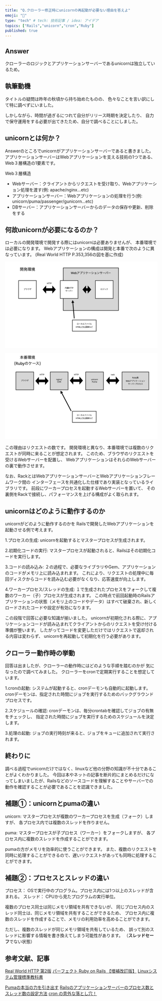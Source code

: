 ```yaml
---
title: "Q.クローラー修正時にunicornの再起動が必要ない理由を答えよ"
emoji: "🤔"
type: "tech" # tech: 技術記事 / idea: アイデア
topics: ["Rails","unicorn","cron","Ruby"]
published: true
---
```


## Answer

クローラーのロジックとアプリケーションサーバーであるunicornは独立しているため。

## 執筆動機

タイトルの疑問は昨年の秋頃から持ち始めたものの、
色々なことを言い訳にして特に調べずにいました。

しかしながら、時間が過ぎるにつれて自分がリリース時期を決定したり、
自力で保守運用をする必要が出てきたため、自分で調べることにしました。

## unicornとは何か？

Answerのところでunicornがアプリケーションサーバーであると書きました。
アプリケーションサーバーはWebアプリケーションを支える技術の1つである、
Web３層構造の1要素です。

Web３層構造

- Webサーバー：クライアントからリクエストを受け取り、Webアプリケーション処理を渡す(例: apache/nginx...etc)
- アプリケーションサーバー：Webアプリケーションの処理を行う(例: unicorn/puma/passenger/gunicorn...etc)
- DBサーバー：アプリケーションサーバーからのデータの保存や更新、削除をする

## 何故unicornが必要になるのか？

ローカルの開発環境で開発する際にはunicornは必要ありませんが、
本番環境では必要になります。
Webアプリケーションの構成は開発と本番で次のように異なっています。
(Real World HTTP P.353,356の図を基に作成)

![開発環境](/images/development.png)

![本番環境](/images/production.png)

この理由はリクエストの数です。
開発環境と異なり、本番環境では複数のリクエストが同時に来ることが想定されます。
このため、ブラウザのリクエストを受けるWebサーバーを配置し、
WebアプリケーションはそれらのWebサーバーの裏で動作させます。

なお、RackとはWebアプリケーションサーバーとWebアプリケーションフレームワーク間の
インターフェースを共通化した仕様であり実装となっているライブラリです。
前段にワーカープロセスを起動するWebサーバーを置いて、
その裏側をRackで接続し、パフォーマンスを上げる構成がよく取られます。

## unicornはどのように動作するのか

unicornがどのように動作するのかを
Railsで開発したWebアプリケーションを起動させる例で考えます。

1.プロセスの生成:
unicornを起動するとマスタープロセスが生成されます。

2.初期化コードの実行:
マスタープロセスが起動されると、Railsはその初期化コードを実行します。

3.コードの読み込み:
２の過程で、必要なライブラリやGem、アプリケーションのコードがメモリ上に読み込まれます。
これにより、リクエストの処理中に毎回ディスクからコードを読み込む必要がなくなり、応答速度が向上します。

4.ワーカープロセス/スレッドの生成:
１で生成されたプロセスをフォークして複数のワーカー（子）プロセスが生成されます。
この時点で前回起動時のRailsアプリケーションの状態（メモリ上のコードやデータ）はすべて破棄され、新しくロードされたコードや設定が有効になります。

この段階で回答に必要な知識が揃いました。
unicornが初期化される際に、アプリケーションコードが読み込まれてクライアントからのリクエストを受け付ける準備が整います。
したがってコードを変更しただけではリクエストで返却される内容は変わらず、
unicornを再起動して初期化を行う必要があります。

## クローラー動作時の挙動

回答は出ましたが、クローラーの動作時にはどのような手順を踏むのかが
気になったので調べてみました。
クローラーをcronで定期実行することを想定しています。

1.cronの起動:
システムが起動すると、cronデーモンも自動的に起動します。
cronデーモンは、指定された時間にジョブを実行するためのバックグラウンドプロセスです。

2.スケジュールの確認:
cronデーモンは、毎分crontabを確認してジョブの有無をチェックし、
指定された時間にジョブを実行するためのスケジュールを決定します。

3.処理の起動:
ジョブの実行時刻が来ると、ジョブをキューに追加されて実行されます。

## 終わりに

調べる過程でunicornだけではなく、linuxなど他の分野の知識が不十分であることがよくわかりました。
今回は本やネットの記事を断片的にまとめるだけになってしまいましたが、Railsなどのソースコードを理解することやサーバーでの動作を確認することが必要であることを認識できました。

## 補題①：unicornとpumaの違い

unicorn:
マスタープロセスが複数のワーカープロセスを生成（フォーク）しますが、
各プロセス内では複数のスレッドを作りません。

puma:
マスタープロセスが子プロセス（ワーカー）をフォークしますが、
各プロセス内に複数のスレッドを作成することができます。

pumaの方がメモリを効率的に使うことができます。
また、複数のリクエストを同時に処理することができるので、遅いリクエストがあっても同時に処理することができます。

## 補題②：プロセスとスレッドの違い

プロセス： OSで実行中のプログラム。プロセス内には1つ以上のスレッドが含まれる。
スレッド： CPUから見たプログラムの実行単位。

複数のプロセス同士は同じメモリ領域を共有できないが、
同じプロセス内のスレッド同士は、同じメモリ領域を共有することができるため、
プロセス内に複数のスレッドを作成することで、メモリの利用効率を高めることができます。

ただし、複数のスレッドが同じメモリ領域を共有しているため、
誤って別のスレッドに影響する情報を書き換えてしまう可能性があります。
（**スレッドセーフ**でない状態）

## 参考文献、記事

[Real World HTTP 第2版](https://www.amazon.co.jp/Real-World-HTTP-%E7%AC%AC2%E7%89%88-%E2%80%95%E6%AD%B4%E5%8F%B2%E3%81%A8%E3%82%B3%E3%83%BC%E3%83%89%E3%81%AB%E5%AD%A6%E3%81%B6%E3%82%A4%E3%83%B3%E3%82%BF%E3%83%BC%E3%83%8D%E3%83%83%E3%83%88%E3%81%A8%E3%82%A6%E3%82%A7%E3%83%96%E6%8A%80%E8%A1%93/dp/4873119030)
[パーフェクト Ruby on Rails 【増補改訂版】](https://www.amazon.co.jp/%E3%83%91%E3%83%BC%E3%83%95%E3%82%A7%E3%82%AF%E3%83%88-Ruby-Rails-%E3%80%90%E5%A2%97%E8%A3%9C%E6%94%B9%E8%A8%82%E7%89%88%E3%80%91-Perfect/dp/4297114623)
[Linuxシステム管理標準教科書](https://linuc.org/textbooks/admin/)

[Pumaの本当の力を引き出す](https://qiita.com/ykyk1218/items/0ca7f1fa449b41fe1fea)
[Railsのアプリケーションサーバーのプロセス数とスレッド数の設定方法](https://tech-book.precena.co.jp/software/backend/ruby-on-rails/rails-process-and-thread)
[cron の意外な落とし穴！](https://moro-archive.hatenablog.com/entry/2015/03/17/011823)
